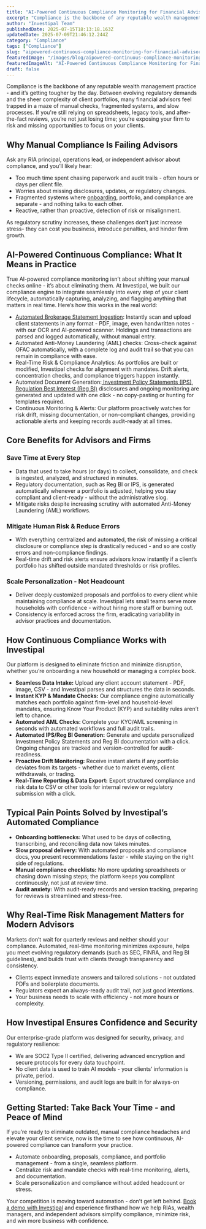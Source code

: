 ```yaml
---
title: "AI-Powered Continuous Compliance Monitoring for Financial Advisors: Real-Time Risk Management"
excerpt: "Compliance is the backbone of any reputable wealth management practice - and it’s getting tougher by the day."
author: "Investipal Team"
publishedDate: 2025-07-15T18:13:18.163Z
updatedDate: 2025-07-09T21:46:12.244Z
category: "Compliance"
tags: ["Compliance"]
slug: "aipowered-continuous-compliance-monitoring-for-financial-advisors-realtime-risk-management"
featuredImage: "/images/blog/aipowered-continuous-compliance-monitoring-for-financial-advisors-realtime-risk-management__hero.png"
featuredImageAlt: "AI-Powered Continuous Compliance Monitoring for Financial Advisors: Real-Time Risk Management"
draft: false
---
```

<p id="">Compliance is the backbone of any reputable wealth management practice - and it’s getting tougher by the day. Between evolving regulatory demands and the sheer complexity of client portfolios, many financial advisors feel trapped in a maze of manual checks, fragmented systems, and slow processes. If you're still relying on spreadsheets, legacy tools, and after-the-fact reviews, you’re not just losing time; you’re exposing your firm to risk and missing opportunities to focus on your clients.</p><h2 id="">Why Manual Compliance Is Failing Advisors</h2><p id="">Ask any RIA principal, operations lead, or independent advisor about compliance, and you’ll likely hear:</p><ul id=""><li id="">Too much time spent chasing paperwork and audit trails - often hours or days per client file.</li><li id="">Worries about missing disclosures, updates, or regulatory changes.</li><li id="">Fragmented systems where <a href="/blog/category/onboarding">onboarding</a>, portfolio, and compliance are separate - and nothing talks to each other.</li><li id="">Reactive, rather than proactive, detection of risk or misalignment.</li></ul><p id="">As regulatory scrutiny increases, these challenges don’t just increase stress- they can cost you business, introduce penalties, and hinder firm growth.</p><h2 id="">AI-Powered Continuous Compliance: What It Means in Practice</h2><p id="">True AI-powered compliance monitoring isn’t about shifting your manual checks online - it’s about eliminating them. At Investipal, we built our compliance engine to integrate seamlessly into every step of your client lifecycle, automatically capturing, analyzing, and flagging anything that matters in real time. Here’s how this works in the real world:</p><ul id=""><li id=""><a href="/features/automated-statement-scanner">Automated Brokerage Statement Ingestion</a>: Instantly scan and upload client statements in any format - PDF, image, even handwritten notes - with our OCR and AI-powered scanner. Holdings and transactions are parsed and logged automatically, without manual entry.</li><li id="">Automated Anti-Money Laundering (AML)&nbsp;checks: Cross-check against OFAC&nbsp;automatically, with a complete log and audit trail so that you can remain in compliance with ease.</li><li id="">Real-Time Risk & Compliance Analytics: As portfolios are built or modified, Investipal checks for alignment with mandates. Drift alerts, concentration checks, and compliance triggers happen instantly.</li><li id="">Automated Document Generation:<a href="/blog/how-financial-advisors-can-automate-ips-reg-bi-disclosures-to-streamline-compliance"> Investment Policy Statements (IPS)</a>, <a href="/features/regulation-best-interest-generator">Regulation Best Interest (Reg BI)</a> disclosures and ongoing monitoring are generated and updated with one click - no copy-pasting or hunting for templates required.</li><li id="">Continuous Monitoring & Alerts: Our platform proactively watches for risk drift, missing documentation, or non-compliant changes, providing actionable alerts and keeping records audit-ready at all times.</li></ul><h2 id="">Core Benefits for Advisors and Firms</h2><h3 id="">Save Time at Every Step</h3><ul id=""><li id="">Data that used to take hours (or days) to collect, consolidate, and check is ingested, analyzed, and structured in minutes.</li><li id="">Regulatory documentation, such as Reg BI or IPS, is generated automatically whenever a portfolio is adjusted, helping you stay compliant and client-ready - without the administrative slog.</li><li id="">Mitigate risks despite increasing scrutiny with automated Anti-Money Laundering (AML)&nbsp;workflows.</li></ul><h3 id="">Mitigate Human Risk & Reduce Errors</h3><ul id=""><li id="">With everything centralized and automated, the risk of missing a critical disclosure or compliance step is drastically reduced - and so are costly errors and non-compliance findings.</li><li id="">Real-time drift and risk alerts ensure advisors know instantly if a client’s portfolio has shifted outside mandated thresholds or risk profiles.</li></ul><h3 id="">Scale Personalization - Not Headcount</h3><ul id=""><li id="">Deliver deeply customized proposals and portfolios to every client while maintaining compliance at scale. Investipal lets small teams serve more households with confidence - without hiring more staff or burning out.</li><li id="">Consistency is enforced across the firm, eradicating variability in advisor practices and documentation.</li></ul><h2 id="">How Continuous Compliance Works with Investipal</h2><p id="">Our platform is designed to eliminate friction and minimize disruption, whether you’re onboarding a new household or managing a complex book.</p><ul id=""><li id=""><strong id="">Seamless Data Intake:</strong> Upload any client account statement - PDF, image, CSV - and Investipal parses and structures the data in seconds.</li><li id=""><strong id="">Instant KYP & Mandate Checks:</strong> Our compliance engine automatically matches each portfolio against firm-level and household-level mandates, ensuring Know Your Product (KYP) and suitability rules aren’t left to chance.</li><li id=""><strong id="">Automated AML&nbsp;Checks: </strong>Complete your KYC/AML&nbsp;screening in seconds with automated workflows and full audit trails.</li><li id=""><strong id="">Automated IPS/Reg BI Generation:</strong> Generate and update personalized Investment Policy Statements and Reg BI documentation with a click. Ongoing changes are tracked and version-controlled for audit-readiness.</li><li id=""><strong id="">Proactive Drift Monitoring:</strong> Receive instant alerts if any portfolio deviates from its targets - whether due to market events, client withdrawals, or trading.</li><li id=""><strong id="">Real-Time Reporting & Data Export:</strong> Export structured compliance and risk data to CSV or other tools for internal review or regulatory submission with a click.</li></ul><h2 id="">Typical Pain Points Solved by Investipal’s Automated Compliance</h2><ul id=""><li id=""><strong id="">Onboarding bottlenecks:</strong> What used to be days of collecting, transcribing, and reconciling data now takes minutes.</li><li id=""><strong id="">Slow proposal delivery:</strong> With automated proposals and compliance docs, you present recommendations faster - while staying on the right side of regulations.</li><li id=""><strong id="">Manual compliance checklists:</strong> No more updating spreadsheets or chasing down missing steps; the platform keeps you compliant continuously, not just at review time.</li><li id=""><strong id="">Audit anxiety:</strong> With audit-ready records and version tracking, preparing for reviews is streamlined and stress-free.</li></ul><h2 id="">Why Real-Time Risk Management Matters for Modern Advisors</h2><p id="">Markets don’t wait for quarterly reviews and neither should your compliance. Automated, real-time monitoring minimizes exposure, helps you meet evolving regulatory demands (such as SEC, FINRA, and Reg BI guidelines), and builds trust with clients through transparency and consistency.</p><ul id=""><li id="">Clients expect immediate answers and tailored solutions - not outdated PDFs and boilerplate documents.</li><li id="">Regulators expect an always-ready audit trail, not just good intentions.</li><li id="">Your business needs to scale with efficiency - not more hours or complexity.</li></ul><h2 id="">How Investipal Ensures Confidence and Security</h2><p id="">Our enterprise-grade platform was designed for security, privacy, and regulatory resilience:</p><ul id=""><li id="">We are SOC2 Type II certified, delivering advanced encryption and secure protocols for every data touchpoint.</li><li id="">No client data is used to train AI models - your clients’ information is private, period.</li><li id="">Versioning, permissions, and audit logs are built in for always-on compliance.</li></ul><h2 id="">Getting Started: Take Back Your Time - and Peace of Mind</h2><p id="">If you’re ready to eliminate outdated, manual compliance headaches and elevate your client service, now is the time to see how continuous, AI-powered compliance can transform your practice.</p><ul id=""><li id="">Automate onboarding, proposals, compliance, and portfolio management - from a single, seamless platform.</li><li id="">Centralize risk and mandate checks with real-time monitoring, alerts, and documentation.</li><li id="">Scale personalization and compliance without added headcount or stress.</li></ul><p id="">Your competition is moving toward automation - don’t get left behind. <a href="/book-a-demo" target="_blank" id="">Book a demo with Investipal</a> and experience firsthand how we help RIAs, wealth managers, and independent advisors simplify compliance, minimize risk, and win more business with confidence.</p>